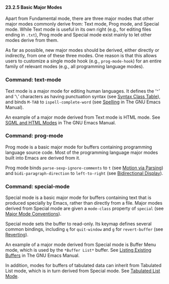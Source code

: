 

#### 23.2.5 Basic Major Modes

Apart from Fundamental mode, there are three major modes that other major modes commonly derive from: Text mode, Prog mode, and Special mode. While Text mode is useful in its own right (e.g., for editing files ending in `.txt`), Prog mode and Special mode exist mainly to let other modes derive from them.

As far as possible, new major modes should be derived, either directly or indirectly, from one of these three modes. One reason is that this allows users to customize a single mode hook (e.g., `prog-mode-hook`) for an entire family of relevant modes (e.g., all programming language modes).

### Command: **text-mode**

Text mode is a major mode for editing human languages. It defines the ‘`"`’ and ‘`\`’ characters as having punctuation syntax (see [Syntax Class Table](Syntax-Class-Table.html)), and binds `M-TAB` to `ispell-complete-word` (see [Spelling](https://www.gnu.org/software/emacs/manual/html_node/emacs/Spelling.html#Spelling) in The GNU Emacs Manual).

An example of a major mode derived from Text mode is HTML mode. See [SGML and HTML Modes](https://www.gnu.org/software/emacs/manual/html_node/emacs/HTML-Mode.html#HTML-Mode) in The GNU Emacs Manual.

### Command: **prog-mode**

Prog mode is a basic major mode for buffers containing programming language source code. Most of the programming language major modes built into Emacs are derived from it.

Prog mode binds `parse-sexp-ignore-comments` to `t` (see [Motion via Parsing](Motion-via-Parsing.html)) and `bidi-paragraph-direction` to `left-to-right` (see [Bidirectional Display](Bidirectional-Display.html)).

### Command: **special-mode**

Special mode is a basic major mode for buffers containing text that is produced specially by Emacs, rather than directly from a file. Major modes derived from Special mode are given a `mode-class` property of `special` (see [Major Mode Conventions](Major-Mode-Conventions.html)).

Special mode sets the buffer to read-only. Its keymap defines several common bindings, including `q` for `quit-window` and `g` for `revert-buffer` (see [Reverting](Reverting.html)).

An example of a major mode derived from Special mode is Buffer Menu mode, which is used by the `*Buffer List*` buffer. See [Listing Existing Buffers](https://www.gnu.org/software/emacs/manual/html_node/emacs/List-Buffers.html#List-Buffers) in The GNU Emacs Manual.

In addition, modes for buffers of tabulated data can inherit from Tabulated List mode, which is in turn derived from Special mode. See [Tabulated List Mode](Tabulated-List-Mode.html).
